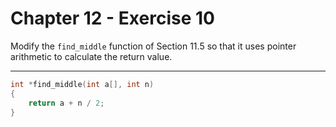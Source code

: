 # Chapter 12 - Exercise 10

Modify the `find_middle` function of Section 11.5 so that it uses pointer
arithmetic to calculate the return value.


---

```C
int *find_middle(int a[], int n)
{
    return a + n / 2;
}
```

